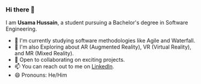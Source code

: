 ### Hi there 👋
I am **Usama Hussain**, a student pursuing a Bachelor's degree in Software Engineering.

- 🔭 I'm currently studying software methodologies like Agile and Waterfall.
- 🌱 I'm also Exploring about AR (Augmented Reality), VR (Virtual Reality), and MR (Mixed Reality).
- 👯 Open to collaborating on exciting projects.
-  📫 You can reach out to me on [LinkedIn](https://www.linkedin.com/in/usama-hussain-45ba53200/).
- 😄 Pronouns: He/Him
